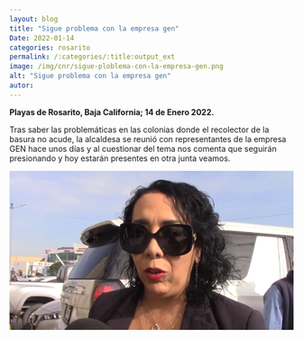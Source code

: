```yaml
---
layout: blog
title: "Sigue problema con la empresa gen"
Date: 2022-01-14
categories: rosarito
permalink: /:categories/:title:output_ext
image: /img/cnr/sigue-ploblema-con-la-empresa-gen.png
alt: "Sigue problema con la empresa gen"
autor:
---
```


**Playas de Rosarito, Baja California; 14 de Enero 2022.** 

Tras saber las problemáticas en las colonias donde el recolector de la basura no acude, la alcaldesa se reunió con representantes de la empresa GEN hace unos días y al cuestionar del tema  nos comenta que seguirán presionando y hoy estarán presentes en otra junta veamos.

<div id="carouselExampleSlidesOnly" class="carousel slide" data-ride="carousel">
  <div class="carousel-inner">
    <div class="carousel-item active">
       <img class="d-block w-100" src="/img/cnr/sigue-ploblema-con-la-empresa-gen.png" loading="lazy"  alt="Sigue problema con la empresa gen">
    </div>
  </div>
</div>